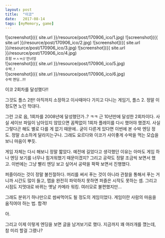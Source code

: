 ```yaml
---
layout: post
title:  "이코"
date:   2017-08-14
tags: [myMemory, game]
---
```


![screenshot]({{ site.url }}/resource/post/170906_ico/1.jpg)
![screenshot]({{ site.url }}/resource/post/170906_ico/2.jpg)
![screenshot]({{ site.url }}/resource/post/170906_ico/3.jpg)
![screenshot]({{ site.url }}/resource/post/170906_ico/4.jpg)
<br/>
<small>흐헝 ㅠㅅㅠ// 안녀엉</small>
<br/>
![screenshot]({{ site.url }}/resource/post/170906_ico/5.jpg)
<br/>
<small>수박..!</small>
<br/>
![screenshot]({{ site.url }}/resource/post/170906_ico/6.jpg)
<br/>
<small>수박 엔딩...!!!</small>
<br/>

이코 2회차를 달성했다!!

그것도 플스 2판! 아직까지 소장하고 이사때마다 가지고 다니는 게임기, 플스 2. 정말 이 정도면 노인 학대다.

그런 고로 음, 1회차를 2008년에 달성했던가..? ㅋㅋ 근 10년만에 달성한 2회차이다. 사실 세이브 파일이 남아있지 않았으면 꼼짝없이 1회차 플레이를 다시 했어야 했겠지. 사실 그렇다곤 해도 별로 다를 게 없기 때문에.. 굳이 다른게 있다면 이번에 본 수박 엔딩 정도. 정말 소소하게 달라지는구나. 그래도 요르다와 이코가 사이좋게 수박을 먹는 모습을 보니 마음이 뿌듯.

게임 자체는 다시 해보니 정말 짧았다. 예전에 길었다고 생각했던 이유는 아마도 게임 하나 엔딩 보기를 너무나 힘겨워했기 때문이겠지? 그리고 공략도 정말 조금씩 보면서 했고. 이번에는 그냥 빨리 엔딩 보고 싶어서 공략을 팍팍 보면서 진행했다.

퍼즐이라는 것이 정말 불친절하다. 머리를 써서 푸는 것이 아니라 관찰을 통해서 푸는 거니까 시간도 많이 들고, 맵을 완전히 파악하지 못하면 퍼즐은 시작도 못하는 셈. 그리고 시점도 지멋대로 바뀌는 옛날 카메라 워킹. 여러모로 불편했지만...

그래도 분위기 하나만으로 쌈싸먹어도 될 정도의 게임이었다. 게임이란 사람의 마음을 움직여야 하는 법. 합격!

아.

그리고 이제 이렇게 엔딩을 보면 글을 남겨보기로 했다. 지금까지 꽤 여러개를 깼는데, 참 미리 할걸 그랬나?